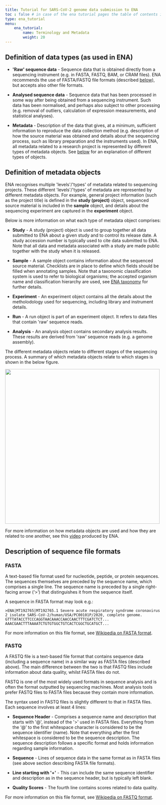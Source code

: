 ```yaml
---
title: Tutorial for SARS-CoV-2 genome data submission to ENA
toc : false # in case of the ena tutorial pages the table of contents is inserted inside the template, ena_tutorial
type: ena_tutorial
menu:
    ena_tutorial:
        name: Terminology and Metadata
        weight: 20
---
```


## Definition of data types (as used in ENA)

* **'Raw' sequence data** - Sequence data that is obtained directly from a sequencing instrument (e.g. in FASTA, FASTQ, BAM, or CRAM files). ENA recommends the use of FASTA/FASTQ file formats (described [below](/support_services/tutorial_ena/tutorial_ena_terminology/#description-of-sequence-file-formats)), but accepts also other file formats.

* **Analysed sequence data** - Sequence data that has been processed in some way after being obtained from a sequencing instrument. Such data has been normalised, and perhaps also subject to other processing (e.g. removal of outliers, calculation of expression measurements, and statistical analyses).

* **Metadata** - Description of the data that gives, at a minimum, sufficient information to reproduce the data collection method (e.g. description of how the source material was obtained and details about the sequencing process, such as library preparation and the instruments used). In ENA, all metadata related to a research project is represented by different types of metadata objects. See [below](/support_services/tutorial_ena/tutorial_ena_terminology/#definition-of-metadata-objects) for an explanation of different types of objects.

## Definition of metadata objects

ENA recognises multiple 'levels'/'types' of metadata related to sequencing projects. These different 'levels'/'types' of metadata are represented by different metadata objects. For example, general project information (such as the project title) is defined in the **study (project)** object, sequenced source material is included in the **sample** object, and details about the sequencing experiment are captured in the **experiment** object.

Below is more information on what each type of metadata object comprises:

* **Study** - A study (project) object is used to group together all data submitted to ENA about a given study and to control its release date. A study accession number is typically used to cite data submitted to ENA. Note that all data and metadata associated with a study are made public together with the study when it is released.

* **Sample** - A sample object contains information about the sequenced source material. Checklists are in place to define which fields should be filled when annotating samples. Note that a taxonomic classification system is used to refer to biological organisms; the accepted organism name and classification hierarchy are used, see [ENA taxonomy](https://www.gbif.org/dataset/6b6b2923-0a10-4708-b170-5b7c611aceef) for further details.

* **Experiment** - An experiment object contains all the details about the metholodology used for sequencing, including library and instrument details.

* **Run** - A run object is part of an experiment object. It refers to data files that contain 'raw' sequence reads.

* **Analysis** - An analysis object contains secondary analysis results. These results are derived from 'raw' sequence reads (e.g. a genome assembly).

The different metadata objects relate to different stages of the sequencing process. A summary of which metadata objects relate to which stages is shown in the below figure.

<div class="text-center">
  <img src="/img/ena_tutorial/metadata_sequencing.png" height="500" class="rounded">
</div>

For more information on how metadata objects are used and how they are related to one another, see this [video](https://youtu.be/M9srsSieEB4) produced by ENA.

## Description of sequence file formats

### FASTA

A text-based file format used for nucleotide, peptide, or protein sequences. The sequences themselves are preceded by the sequence name, which comprises a single line. The sequence name is preceded by a single right-facing arrow (‘>’) that distinguishes it from the sequence itself.

A sequence in FASTA format may look e.g.:
```
>ENA|MT192765|MT192765.1 Severe acute respiratory syndrome coronavirus 2 isolate SARS-CoV-2/human/USA/PC00101P/2020, complete genome.
GTTTATACCTTCCCAGGTAACAAACCAACCAACTTTCGATCTCT...
AAACGAACTTTAAAATCTGTGTGGCTGTCACTCGGCTGCATGCT...
```

For more information on this file format, see [Wikipedia on FASTA format](https://en.wikipedia.org/wiki/FASTA_format).

### FASTQ

A FASTQ file is a text-based file format that contains sequence data (including a sequence name) in a similar way as FASTA files (described above). The main difference between the two is that FASTQ files include information about data quality, whilst FASTA files do not.

FASTQ is one of the most widely used formats in sequence analysis and is often the format outputted by sequencing machines. Most analysis tools prefer FASTQ files to FASTA files because they contain more information.

The syntax used in FASTQ files is slightly different to that in FASTA files. Each sequence involves at least 4 lines:

* **Sequence Header** - Comprises a sequence name and description that starts with '@', instead of the '>' used in FASTA files. Everything from the ‘@’ to the first whitespace character is considered to be the sequence identifier (name). Note that everything after the first whitespace is considered to be the sequence description. The sequence description follows a specific format and holds information regarding sample information.

* **Sequence** - Lines of sequence data in the same format as in FASTA files (see above section describing FASTA file formats).

* **Line starting with '+'** - This can include the same sequence identifier and description as in the sequence header, but is typically left blank.

* **Quality Scores** - The fourth line contains scores related to data quality.

For more information on this file format, see [Wikipedia on FASTQ format](https://en.wikipedia.org/wiki/FASTQ_format).
